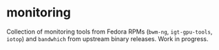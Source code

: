 # monitoring

Collection of monitoring tools from Fedora RPMs (`bwm-ng`, `igt-gpu-tools`,
`iotop`) and `bandwhich` from upstream binary releases. Work in progress.
